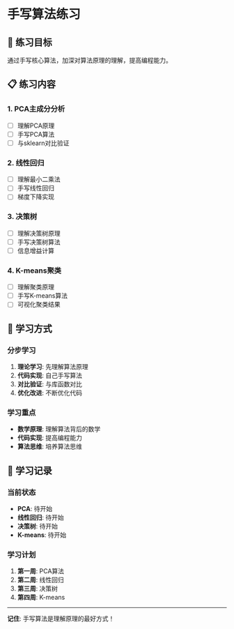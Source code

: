 # 手写算法练习

## 🎯 练习目标
通过手写核心算法，加深对算法原理的理解，提高编程能力。

## 📋 练习内容

### 1. PCA主成分分析
- [ ] 理解PCA原理
- [ ] 手写PCA算法
- [ ] 与sklearn对比验证

### 2. 线性回归
- [ ] 理解最小二乘法
- [ ] 手写线性回归
- [ ] 梯度下降实现

### 3. 决策树
- [ ] 理解决策树原理
- [ ] 手写决策树算法
- [ ] 信息增益计算

### 4. K-means聚类
- [ ] 理解聚类原理
- [ ] 手写K-means算法
- [ ] 可视化聚类结果

## 🚀 学习方式

### 分步学习
1. **理论学习**: 先理解算法原理
2. **代码实现**: 自己手写算法
3. **对比验证**: 与库函数对比
4. **优化改进**: 不断优化代码

### 学习重点
- **数学原理**: 理解算法背后的数学
- **代码实现**: 提高编程能力
- **算法思维**: 培养算法思维

## 📝 学习记录

### 当前状态
- **PCA**: 待开始
- **线性回归**: 待开始
- **决策树**: 待开始
- **K-means**: 待开始

### 学习计划
1. **第一周**: PCA算法
2. **第二周**: 线性回归
3. **第三周**: 决策树
4. **第四周**: K-means

---

**记住**: 手写算法是理解原理的最好方式！ 